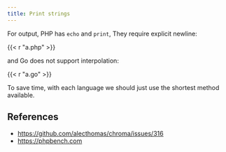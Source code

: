 ```yaml
---
title: Print strings
---
```


For output, PHP has `echo` and `print`, They require explicit newline:

{{< r "a.php" >}}

and Go does not support interpolation:

{{< r "a.go" >}}

To save time, with each language we should just use the shortest method
available.

## References

- <https://github.com/alecthomas/chroma/issues/316>
- <https://phpbench.com>
